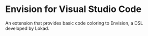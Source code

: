 # Envision for Visual Studio Code

An extension that provides basic code coloring to Envision, a DSL developed by Lokad.
